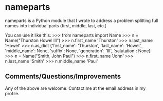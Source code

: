 nameparts
=========

nameparts is a Python module that I wrote to address a problem splitting full names into individual
parts (first, middle, last, etc.)

You can use it like this:
      >>> from nameparts import Name
      >>> n = Name("Thurston Howel III")
      >>> n.first_name
      'Thurston'
      >>> n.last_name
      'Howel'
      >>> n.as_dict
      {'first_name': 'Thurston', 'last_name': 'Howel', 'middle_name': None, 'suffix': None, 'generation': 'III', 'salutation': None}
      >>> n = Name("Smith, John Paul")
      >>> n.first_name
      'John'
      >>> n.last_name
      'Smith'
      >>> n.middle_name
      'Paul'

Comments/Questions/Improvements
-------------------------------
Any of the above are welcome.  Contact me at the email address in my profile.
